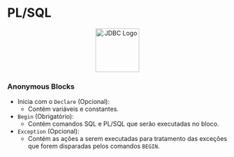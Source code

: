 # PL/SQL

<div style="text-align:center;">
    <img src="https://5.imimg.com/data5/SELLER/Default/2022/7/FT/WW/IM/7756102/oracle-database-enterprise-edition-license-1-processor.png" alt="JDBC Logo" width="100" height="100">
</div>


### Anonymous Blocks
* Inicia com o `Declare` (Opcional):
  * Contém variáveis e constantes. 
* `Begin` (Obrigatório):
  * Contém comandos SQL e PL/SQL que serão executadas no bloco.
* `Exception` (Opcional):
  * Contém as ações a serem executadas para tratamento das exceções que forem disparadas pelos comandos `BEGIN`. 